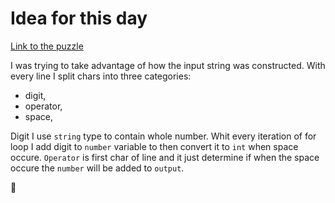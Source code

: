 # Idea for this day

[Link to the puzzle][1]

I was trying to take advantage of how the input string was constructed. With every line I split chars into three categories:

* digit,
* operator,
* space,

Digit I use `string` type to contain whole number. Whit every iteration of for loop I add digit to `number` variable to then convert it to `int` when space occure. `Operator` is first char of line and it just determine if when the space occure the `number` will be added to `output`.

:gift:

[1]: https://adventofcode.com/2018/day/1